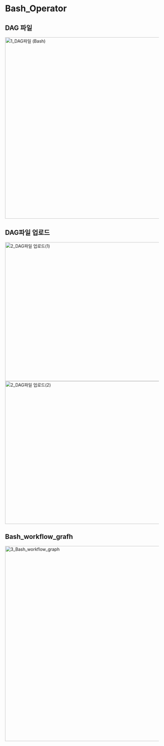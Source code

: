 # Bash_Operator

## DAG 파일

<img width="633" height="593" alt="1_DAG파일 (Bash)" src="https://github.com/user-attachments/assets/76b8a22d-62bc-4642-967c-0e6ec3fd926e" />

## DAG파일 업로드

<img width="1190" height="454" alt="2_DAG파일 업로드(1)" src="https://github.com/user-attachments/assets/96954703-6890-4856-aa1e-a83d81d9b369" />

<img width="1243" height="467" alt="2_DAG파일 업로드(2)" src="https://github.com/user-attachments/assets/c3f27b17-4905-44ea-90d3-ed794a24778e" />

## Bash_workflow_grafh

<img width="914" height="638" alt="3_Bash_workflow_graph" src="https://github.com/user-attachments/assets/e5132d9f-42d9-49c5-b229-4793801856eb" />
